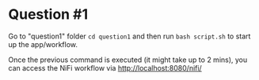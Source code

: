 # Question #1

Go to "question1" folder `cd question1` and then run `bash script.sh` to start up the app/workflow. 

Once the previous command is executed (it might take up to 2 mins), you can access the NiFi workflow via [http://localhost:8080/nifi/](http://localhost:8080/nifi/) 
